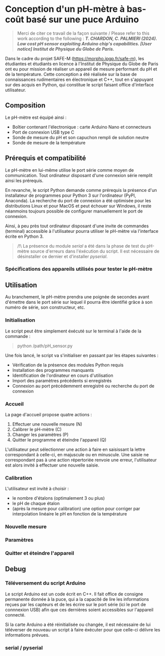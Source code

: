 # Conception d'un pH-mètre à bas-coût basé sur une puce Arduino

> Merci de citer ce travail de la façon suivante / Please refer to this work according to the following : ***T. CHARDON, C. PALMIERI (2024). Low cost pH sensor exploiting Arduino chip's capabilities. [User notice] Institut de Physique du Globe de Paris.***

Dans le cadre du projet SAFE-M (https://morpho.ipgp.fr/safe-m), les étudiantes et étudiants en licence à l'Institut de Physique du Globe de Paris ont eu pour mission de réaliser un appareil de mesure performant du pH et de la température. Cette conception a été réalisée sur la base de connaissances rudimentaires en électronique et C++, tout en s'appuyant sur des acquis en Python, qui constitue le script faisant office d'interface utilisateur.

## Composition

Le pH-mètre est équipé ainsi :
- Boîtier contenant l'électronique : carte Arduino Nano et connecteurs
- Port de connexion USB type C
- Sonde de mesure du pH et son capuchon rempli de solution neutre
- Sonde de mesure de la température

## Prérequis et compatibilité

Le pH-mètre en lui-même utilise le port série comme moyen de communication. Tout ordinateur disposant d'une connexion série remplit ainsi les prérequis.

En revanche, le script Python demande comme prérequis la présence d'un installateur de programmes pour Python 3 sur l'ordinateur (PyPI, Anaconda). La recherche du port de connexion a été optimisée pour les distributions Linux et pour MacOS et peut échouer sur Windows, il reste néanmoins toujours possible de configurer manuellement le port de connexion.

Ainsi, à peu près tout ordinateur disposant d'une invite de commandes (terminal) accessible à l'utilisateur pourra utiliser le pH-mètre via l'interface écrite en Python 3.

> /!\ La présence du module *serial* a été dans la phase de test du pH-mètre source d'erreurs dans l'éxécution du script. Il est nécessaire de désinstaller ce dernier et d'installer *pyserial*.

### Spécifications des appareils utilisés pour tester le pH-mètre


## Utilisation

Au branchement, le pH-mètre prendra une poignée de secondes avant d'émettre dans le port série sur lequel il pourra être identifié grâce à son numéro de série, son constructeur, etc.

### Initialisation

Le script peut être simplement éxécuté sur le terminal à l'aide de la commande :
> python /path/pH_sensor.py

Une fois lancé, le script va s'initialiser en passant par les étapes suivantes :
- Vérification de la présence des modules Python requis
- Installation des programmes manquants
- Identification de l'ordinateur en cours d'utilisation
- Import des paramètres précédents si enregistrés
- Connexion au port précédemment enregistré ou recherche du port de connexion

### Accueil

La page d'accueil propose quatre actions :
1. Effectuer une nouvelle mesure (N)
2. Calibrer le pH-mètre (C)
3. Changer les paramètres (P)
4. Quitter le programme et éteindre l'appareil (Q)

L'utilisateur peut sélectionner une action à faire en saisissant la lettre correspondant à celle-ci, en majuscule ou en minuscule. Une saisie ne correspondant pas à une action répertoriée renvoie une erreur, l'utilisateur est alors invité à effectuer une nouvelle saisie.

### Calibration

L'utilisateur est invité à choisir :
- le nombre d'étalons (optimalement 3 ou plus)
- le pH de chaque étalon
- (après la mesure pour calibration) une option pour corriger par interpolation linéaire le pH en fonction de la température



### Nouvelle mesure

### Paramètres

### Quitter et éteindre l'appareil


## Debug

### Téléversement du script Arduino

Le script Arduino est un code écrit en C++. Il fait office de consigne permanente donnée à la puce, qui a la capacité de lire les informations reçues par les capteurs et de les écrire sur le port série (ici le port de connnexion USB) afin que ces dernières soient accessibles sur l'appareil connecté.

Si la carte Arduino a été réinitialisée ou changée, il est nécessaire de lui téléverser de nouveau un script à faire éxécuter pour que celle-ci délivre les informations prévues.


### serial / pyserial
